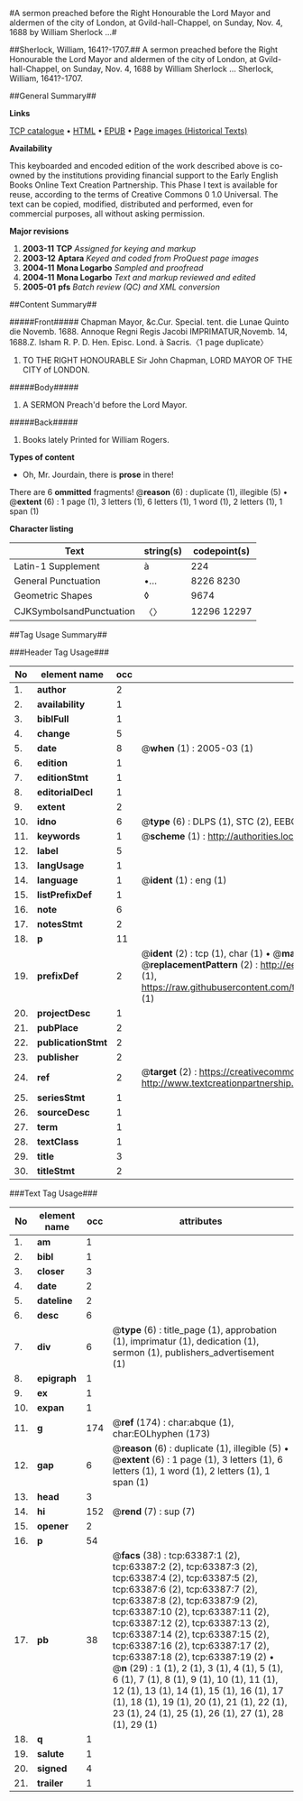 #A sermon preached before the Right Honourable the Lord Mayor and aldermen of the city of London, at Gvild-hall-Chappel, on Sunday, Nov. 4, 1688 by William Sherlock ...#

##Sherlock, William, 1641?-1707.##
A sermon preached before the Right Honourable the Lord Mayor and aldermen of the city of London, at Gvild-hall-Chappel, on Sunday, Nov. 4, 1688 by William Sherlock ...
Sherlock, William, 1641?-1707.

##General Summary##

**Links**

[TCP catalogue](http://www.ota.ox.ac.uk/tcp/)  • 
[HTML](http://tei.it.ox.ac.uk/tcp/Texts-HTML/free/A59/A59877.html)  • 
[EPUB](http://tei.it.ox.ac.uk/tcp/Texts-EPUB/free/A59/A59877.epub) • 
[Page images (Historical Texts)](https://data.historicaltexts.jisc.ac.uk/view?pubId=eebo-12567969e&pageId=eebo-12567969e-63387-1)

**Availability**

This keyboarded and encoded edition of the
	       work described above is co-owned by the institutions
	       providing financial support to the Early English Books
	       Online Text Creation Partnership. This Phase I text is
	       available for reuse, according to the terms of Creative
	       Commons 0 1.0 Universal. The text can be copied,
	       modified, distributed and performed, even for
	       commercial purposes, all without asking permission.

**Major revisions**

1. __2003-11__ __TCP__ *Assigned for keying and markup*
1. __2003-12__ __Aptara__ *Keyed and coded from ProQuest page images*
1. __2004-11__ __Mona Logarbo__ *Sampled and proofread*
1. __2004-11__ __Mona Logarbo__ *Text and markup reviewed and edited*
1. __2005-01__ __pfs__ *Batch review (QC) and XML conversion*

##Content Summary##

#####Front#####
Chapman Mayor, &c.Cur. Special. tent. die Lunae Quinto
die Novemb. 1688. Annoque Regni
Regis Jacobi IMPRIMATUR,Novemb. 14,
1688.Z. Isham R. P. D. Hen.
Episc. Lond. à Sacris.〈1 page duplicate〉
1. TO THE
RIGHT HONOURABLE
Sir John Chapman,
LORD MAYOR
OF THE
CITY of LONDON.

#####Body#####

1. A
SERMON
Preach'd before the
Lord Mayor.

#####Back#####

1. Books lately Printed for William Rogers.

**Types of content**

  * Oh, Mr. Jourdain, there is **prose** in there!

There are 6 **ommitted** fragments! 
 @__reason__ (6) : duplicate (1), illegible (5)  •  @__extent__ (6) : 1 page (1), 3 letters (1), 6 letters (1), 1 word (1), 2 letters (1), 1 span (1)

**Character listing**


|Text|string(s)|codepoint(s)|
|---|---|---|
|Latin-1 Supplement|à|224|
|General Punctuation|•…|8226 8230|
|Geometric Shapes|◊|9674|
|CJKSymbolsandPunctuation|〈〉|12296 12297|

##Tag Usage Summary##

###Header Tag Usage###

|No|element name|occ|attributes|
|---|---|---|---|
|1.|__author__|2||
|2.|__availability__|1||
|3.|__biblFull__|1||
|4.|__change__|5||
|5.|__date__|8| @__when__ (1) : 2005-03 (1)|
|6.|__edition__|1||
|7.|__editionStmt__|1||
|8.|__editorialDecl__|1||
|9.|__extent__|2||
|10.|__idno__|6| @__type__ (6) : DLPS (1), STC (2), EEBO-CITATION (1), OCLC (1), VID (1)|
|11.|__keywords__|1| @__scheme__ (1) : http://authorities.loc.gov/ (1)|
|12.|__label__|5||
|13.|__langUsage__|1||
|14.|__language__|1| @__ident__ (1) : eng (1)|
|15.|__listPrefixDef__|1||
|16.|__note__|6||
|17.|__notesStmt__|2||
|18.|__p__|11||
|19.|__prefixDef__|2| @__ident__ (2) : tcp (1), char (1)  •  @__matchPattern__ (2) : ([0-9\-]+):([0-9IVX]+) (1), (.+) (1)  •  @__replacementPattern__ (2) : http://eebo.chadwyck.com/downloadtiff?vid=$1&page=$2 (1), https://raw.githubusercontent.com/textcreationpartnership/Texts/master/tcpchars.xml#$1 (1)|
|20.|__projectDesc__|1||
|21.|__pubPlace__|2||
|22.|__publicationStmt__|2||
|23.|__publisher__|2||
|24.|__ref__|2| @__target__ (2) : https://creativecommons.org/publicdomain/zero/1.0/ (1), http://www.textcreationpartnership.org/docs/. (1)|
|25.|__seriesStmt__|1||
|26.|__sourceDesc__|1||
|27.|__term__|1||
|28.|__textClass__|1||
|29.|__title__|3||
|30.|__titleStmt__|2||


###Text Tag Usage###

|No|element name|occ|attributes|
|---|---|---|---|
|1.|__am__|1||
|2.|__bibl__|1||
|3.|__closer__|3||
|4.|__date__|2||
|5.|__dateline__|2||
|6.|__desc__|6||
|7.|__div__|6| @__type__ (6) : title_page (1), approbation (1), imprimatur (1), dedication (1), sermon (1), publishers_advertisement (1)|
|8.|__epigraph__|1||
|9.|__ex__|1||
|10.|__expan__|1||
|11.|__g__|174| @__ref__ (174) : char:abque (1), char:EOLhyphen (173)|
|12.|__gap__|6| @__reason__ (6) : duplicate (1), illegible (5)  •  @__extent__ (6) : 1 page (1), 3 letters (1), 6 letters (1), 1 word (1), 2 letters (1), 1 span (1)|
|13.|__head__|3||
|14.|__hi__|152| @__rend__ (7) : sup (7)|
|15.|__opener__|2||
|16.|__p__|54||
|17.|__pb__|38| @__facs__ (38) : tcp:63387:1 (2), tcp:63387:2 (2), tcp:63387:3 (2), tcp:63387:4 (2), tcp:63387:5 (2), tcp:63387:6 (2), tcp:63387:7 (2), tcp:63387:8 (2), tcp:63387:9 (2), tcp:63387:10 (2), tcp:63387:11 (2), tcp:63387:12 (2), tcp:63387:13 (2), tcp:63387:14 (2), tcp:63387:15 (2), tcp:63387:16 (2), tcp:63387:17 (2), tcp:63387:18 (2), tcp:63387:19 (2)  •  @__n__ (29) : 1 (1), 2 (1), 3 (1), 4 (1), 5 (1), 6 (1), 7 (1), 8 (1), 9 (1), 10 (1), 11 (1), 12 (1), 13 (1), 14 (1), 15 (1), 16 (1), 17 (1), 18 (1), 19 (1), 20 (1), 21 (1), 22 (1), 23 (1), 24 (1), 25 (1), 26 (1), 27 (1), 28 (1), 29 (1)|
|18.|__q__|1||
|19.|__salute__|1||
|20.|__signed__|4||
|21.|__trailer__|1||
